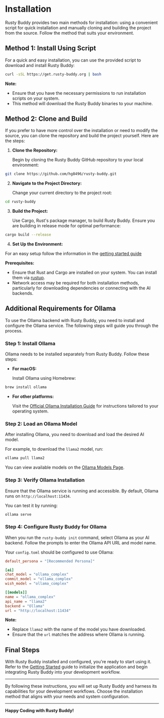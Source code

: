 # Installation

Rusty Buddy provides two main methods for installation: using a convenient script for quick installation and manually cloning and building the project from the source. Follow the method that suits your environment.

## Method 1: Install Using Script

For a quick and easy installation, you can use the provided script to download and install Rusty Buddy:

```bash
curl -sSL https://get.rusty-buddy.org | bash
```

**Note:**
- Ensure that you have the necessary permissions to run installation scripts on your system.
- This method will download the Rusty Buddy binaries to your machine.

## Method 2: Clone and Build

If you prefer to have more control over the installation or need to modify the source, you can clone the repository and build the project yourself. Here are the steps:

1. **Clone the Repository:**

   Begin by cloning the Rusty Buddy GitHub repository to your local environment:

```bash
git clone https://github.com/hg8496/rusty-buddy.git
```

2. **Navigate to the Project Directory:**

   Change your current directory to the project root:

```bash
cd rusty-buddy
```

3. **Build the Project:**

   Use Cargo, Rust's package manager, to build Rusty Buddy. Ensure you are building in release mode for optimal performance:

```bash
cargo build --release
```

4. **Set Up the Environment:**

For an easy setup follow the information in the [getting started guide](getting_started.md)

**Prerequisites:**
- Ensure that Rust and Cargo are installed on your system. You can install them via [rustup](https://rustup.rs/).
- Network access may be required for both installation methods, particularly for downloading dependencies or connecting with the AI backends.

## Additional Requirements for Ollama

To use the Ollama backend with Rusty Buddy, you need to install and configure the Ollama service. The following steps will guide you through the process.

### Step 1: Install Ollama

Ollama needs to be installed separately from Rusty Buddy. Follow these steps:

- **For macOS:**

  Install Ollama using Homebrew:

```bash
brew install ollama
```

- **For other platforms:**

  Visit the [Official Ollama Installation Guide](https://ollama.ai/download) for instructions tailored to your operating system.

### Step 2: Load an Ollama Model

After installing Ollama, you need to download and load the desired AI model.

For example, to download the `llama2` model, run:

```bash
ollama pull llama2
```

You can view available models on the [Ollama Models Page](https://ollama.ai/library).

### Step 3: Verify Ollama Installation

Ensure that the Ollama service is running and accessible. By default, Ollama runs on `http://localhost:11434`.

You can test it by running:

```bash
ollama serve
```

### Step 4: Configure Rusty Buddy for Ollama

When you run the `rusty-buddy init` command, select Ollama as your AI backend. Follow the prompts to enter the Ollama API URL and model name.

Your `config.toml` should be configured to use Ollama:

```toml
default_persona = "[Recommended Persona]"

[ai]
chat_model = "ollama_complex"
commit_model = "ollama_complex"
wish_model = "ollama_complex"

[[models]]
name = "ollama_complex"
api_name = "llama2"
backend = "Ollama"
url = "http://localhost:11434"
```

**Note:**
- Replace `llama2` with the name of the model you have downloaded.
- Ensure that the `url` matches the address where Ollama is running.

## Final Steps

With Rusty Buddy installed and configured, you're ready to start using it. Refer to the [Getting Started](getting_started.md) guide to initialize the application and begin integrating Rusty Buddy into your development workflow.

---

By following these instructions, you will set up Rusty Buddy and harness its capabilities for your development workflows. Choose the installation method that aligns with your needs and system configuration.

---

**Happy Coding with Rusty Buddy!**